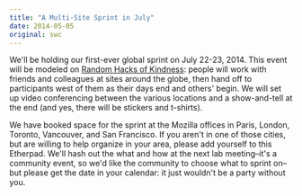 ```yaml
---
title: "A Multi-Site Sprint in July"
date: 2014-05-05
original: swc
---
```

<p>
  We'll be holding our first-ever global sprint on July 22-23, 2014.
  This event will be modeled on <a href="http://rhok.org">Random Hacks of Kindness</a>:
  people will work with friends and colleagues at sites around the globe,
  then hand off to participants west of them as their days end and others' begin.
  We will set up video conferencing between the various locations
  and a show-and-tell at the end
  (and yes,
  there will be stickers and t-shirts).
</p>
<p>
  We have booked space for the sprint at the Mozilla offices in Paris, London, Toronto, Vancouver, and San Francisco.
  If you aren't in one of those cities,
  but are willing to help organize in your area,
  please add yourself to this Etherpad.
  We'll hash out the what and how at the next lab meeting–it's a community event,
  so we'd like the community to choose what to sprint on–but
  please get the date in your calendar:
  it just wouldn't be a party without you.
</p>
